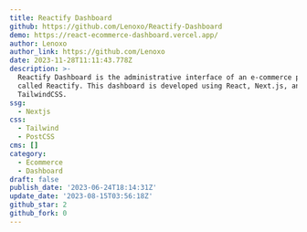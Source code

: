 ```yaml
---
title: Reactify Dashboard
github: https://github.com/Lenoxo/Reactify-Dashboard
demo: https://react-ecommerce-dashboard.vercel.app/
author: Lenoxo
author_link: https://github.com/Lenoxo
date: 2023-11-28T11:11:43.778Z
description: >-
  Reactify Dashboard is the administrative interface of an e-commerce project
  called Reactify. This dashboard is developed using React, Next.js, and
  TailwindCSS.
ssg:
  - Nextjs
css:
  - Tailwind
  - PostCSS
cms: []
category:
  - Ecommerce
  - Dashboard
draft: false
publish_date: '2023-06-24T18:14:31Z'
update_date: '2023-08-15T03:56:18Z'
github_star: 2
github_fork: 0
---
```

